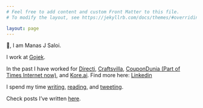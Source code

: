 ```yaml
---
# Feel free to add content and custom Front Matter to this file.
# To modify the layout, see https://jekyllrb.com/docs/themes/#overriding-theme-defaults

layout: page
---
```

👋, I am Manas J Saloi.

I work at [Gojek](https://www.go-jek.com/).

In the past I have worked for [Directi](https://www.directi.com/), [Craftsvilla](https://www.craftsvilla.com/), [CouponDunia (Part of Times Internet now)](https://www.coupondunia.in/), and [Kore.ai](https://kore.ai/). Find more here: [Linkedin](https://www.linkedin.com/in/manassaloi/)

I spend my time [writing](https://manassaloi.com/posts/), [reading](https://www.goodreads.com/user/show/9698257-manas-saloi), and [tweeting](https://twitter.com/manas_saloi).

Check posts I’ve written [here](https://manassaloi.com/posts/).
